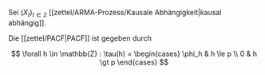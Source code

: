 Sei $(X_t)_{t \in \mathbb{Z}}$ [[zettel/ARMA-Prozess/Kausale Abhängigkeit|kausal abhängig]].

Die [[zettel/PACF|PACF]] ist gegeben durch

$$
	\forall h \in \mathbb{Z} : \tau(h) = \begin{cases}
		\phi_h & h \le p \\
		0 & h \gt p
	\end{cases}
$$